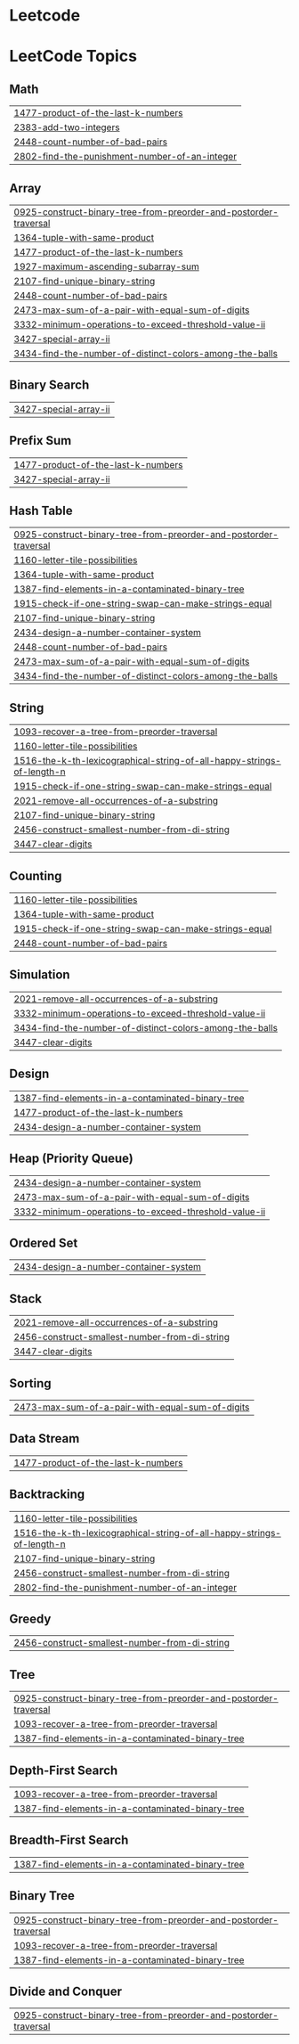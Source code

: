 # Leetcode
<!---LeetCode Topics Start-->
# LeetCode Topics
## Math
|  |
| ------- |
| [1477-product-of-the-last-k-numbers](https://github.com/janvi100104/Leetcode/tree/master/1477-product-of-the-last-k-numbers) |
| [2383-add-two-integers](https://github.com/janvi100104/Leetcode/tree/master/2383-add-two-integers) |
| [2448-count-number-of-bad-pairs](https://github.com/janvi100104/Leetcode/tree/master/2448-count-number-of-bad-pairs) |
| [2802-find-the-punishment-number-of-an-integer](https://github.com/janvi100104/Leetcode/tree/master/2802-find-the-punishment-number-of-an-integer) |
## Array
|  |
| ------- |
| [0925-construct-binary-tree-from-preorder-and-postorder-traversal](https://github.com/janvi100104/Leetcode/tree/master/0925-construct-binary-tree-from-preorder-and-postorder-traversal) |
| [1364-tuple-with-same-product](https://github.com/janvi100104/Leetcode/tree/master/1364-tuple-with-same-product) |
| [1477-product-of-the-last-k-numbers](https://github.com/janvi100104/Leetcode/tree/master/1477-product-of-the-last-k-numbers) |
| [1927-maximum-ascending-subarray-sum](https://github.com/janvi100104/Leetcode/tree/master/1927-maximum-ascending-subarray-sum) |
| [2107-find-unique-binary-string](https://github.com/janvi100104/Leetcode/tree/master/2107-find-unique-binary-string) |
| [2448-count-number-of-bad-pairs](https://github.com/janvi100104/Leetcode/tree/master/2448-count-number-of-bad-pairs) |
| [2473-max-sum-of-a-pair-with-equal-sum-of-digits](https://github.com/janvi100104/Leetcode/tree/master/2473-max-sum-of-a-pair-with-equal-sum-of-digits) |
| [3332-minimum-operations-to-exceed-threshold-value-ii](https://github.com/janvi100104/Leetcode/tree/master/3332-minimum-operations-to-exceed-threshold-value-ii) |
| [3427-special-array-ii](https://github.com/janvi100104/Leetcode/tree/master/3427-special-array-ii) |
| [3434-find-the-number-of-distinct-colors-among-the-balls](https://github.com/janvi100104/Leetcode/tree/master/3434-find-the-number-of-distinct-colors-among-the-balls) |
## Binary Search
|  |
| ------- |
| [3427-special-array-ii](https://github.com/janvi100104/Leetcode/tree/master/3427-special-array-ii) |
## Prefix Sum
|  |
| ------- |
| [1477-product-of-the-last-k-numbers](https://github.com/janvi100104/Leetcode/tree/master/1477-product-of-the-last-k-numbers) |
| [3427-special-array-ii](https://github.com/janvi100104/Leetcode/tree/master/3427-special-array-ii) |
## Hash Table
|  |
| ------- |
| [0925-construct-binary-tree-from-preorder-and-postorder-traversal](https://github.com/janvi100104/Leetcode/tree/master/0925-construct-binary-tree-from-preorder-and-postorder-traversal) |
| [1160-letter-tile-possibilities](https://github.com/janvi100104/Leetcode/tree/master/1160-letter-tile-possibilities) |
| [1364-tuple-with-same-product](https://github.com/janvi100104/Leetcode/tree/master/1364-tuple-with-same-product) |
| [1387-find-elements-in-a-contaminated-binary-tree](https://github.com/janvi100104/Leetcode/tree/master/1387-find-elements-in-a-contaminated-binary-tree) |
| [1915-check-if-one-string-swap-can-make-strings-equal](https://github.com/janvi100104/Leetcode/tree/master/1915-check-if-one-string-swap-can-make-strings-equal) |
| [2107-find-unique-binary-string](https://github.com/janvi100104/Leetcode/tree/master/2107-find-unique-binary-string) |
| [2434-design-a-number-container-system](https://github.com/janvi100104/Leetcode/tree/master/2434-design-a-number-container-system) |
| [2448-count-number-of-bad-pairs](https://github.com/janvi100104/Leetcode/tree/master/2448-count-number-of-bad-pairs) |
| [2473-max-sum-of-a-pair-with-equal-sum-of-digits](https://github.com/janvi100104/Leetcode/tree/master/2473-max-sum-of-a-pair-with-equal-sum-of-digits) |
| [3434-find-the-number-of-distinct-colors-among-the-balls](https://github.com/janvi100104/Leetcode/tree/master/3434-find-the-number-of-distinct-colors-among-the-balls) |
## String
|  |
| ------- |
| [1093-recover-a-tree-from-preorder-traversal](https://github.com/janvi100104/Leetcode/tree/master/1093-recover-a-tree-from-preorder-traversal) |
| [1160-letter-tile-possibilities](https://github.com/janvi100104/Leetcode/tree/master/1160-letter-tile-possibilities) |
| [1516-the-k-th-lexicographical-string-of-all-happy-strings-of-length-n](https://github.com/janvi100104/Leetcode/tree/master/1516-the-k-th-lexicographical-string-of-all-happy-strings-of-length-n) |
| [1915-check-if-one-string-swap-can-make-strings-equal](https://github.com/janvi100104/Leetcode/tree/master/1915-check-if-one-string-swap-can-make-strings-equal) |
| [2021-remove-all-occurrences-of-a-substring](https://github.com/janvi100104/Leetcode/tree/master/2021-remove-all-occurrences-of-a-substring) |
| [2107-find-unique-binary-string](https://github.com/janvi100104/Leetcode/tree/master/2107-find-unique-binary-string) |
| [2456-construct-smallest-number-from-di-string](https://github.com/janvi100104/Leetcode/tree/master/2456-construct-smallest-number-from-di-string) |
| [3447-clear-digits](https://github.com/janvi100104/Leetcode/tree/master/3447-clear-digits) |
## Counting
|  |
| ------- |
| [1160-letter-tile-possibilities](https://github.com/janvi100104/Leetcode/tree/master/1160-letter-tile-possibilities) |
| [1364-tuple-with-same-product](https://github.com/janvi100104/Leetcode/tree/master/1364-tuple-with-same-product) |
| [1915-check-if-one-string-swap-can-make-strings-equal](https://github.com/janvi100104/Leetcode/tree/master/1915-check-if-one-string-swap-can-make-strings-equal) |
| [2448-count-number-of-bad-pairs](https://github.com/janvi100104/Leetcode/tree/master/2448-count-number-of-bad-pairs) |
## Simulation
|  |
| ------- |
| [2021-remove-all-occurrences-of-a-substring](https://github.com/janvi100104/Leetcode/tree/master/2021-remove-all-occurrences-of-a-substring) |
| [3332-minimum-operations-to-exceed-threshold-value-ii](https://github.com/janvi100104/Leetcode/tree/master/3332-minimum-operations-to-exceed-threshold-value-ii) |
| [3434-find-the-number-of-distinct-colors-among-the-balls](https://github.com/janvi100104/Leetcode/tree/master/3434-find-the-number-of-distinct-colors-among-the-balls) |
| [3447-clear-digits](https://github.com/janvi100104/Leetcode/tree/master/3447-clear-digits) |
## Design
|  |
| ------- |
| [1387-find-elements-in-a-contaminated-binary-tree](https://github.com/janvi100104/Leetcode/tree/master/1387-find-elements-in-a-contaminated-binary-tree) |
| [1477-product-of-the-last-k-numbers](https://github.com/janvi100104/Leetcode/tree/master/1477-product-of-the-last-k-numbers) |
| [2434-design-a-number-container-system](https://github.com/janvi100104/Leetcode/tree/master/2434-design-a-number-container-system) |
## Heap (Priority Queue)
|  |
| ------- |
| [2434-design-a-number-container-system](https://github.com/janvi100104/Leetcode/tree/master/2434-design-a-number-container-system) |
| [2473-max-sum-of-a-pair-with-equal-sum-of-digits](https://github.com/janvi100104/Leetcode/tree/master/2473-max-sum-of-a-pair-with-equal-sum-of-digits) |
| [3332-minimum-operations-to-exceed-threshold-value-ii](https://github.com/janvi100104/Leetcode/tree/master/3332-minimum-operations-to-exceed-threshold-value-ii) |
## Ordered Set
|  |
| ------- |
| [2434-design-a-number-container-system](https://github.com/janvi100104/Leetcode/tree/master/2434-design-a-number-container-system) |
## Stack
|  |
| ------- |
| [2021-remove-all-occurrences-of-a-substring](https://github.com/janvi100104/Leetcode/tree/master/2021-remove-all-occurrences-of-a-substring) |
| [2456-construct-smallest-number-from-di-string](https://github.com/janvi100104/Leetcode/tree/master/2456-construct-smallest-number-from-di-string) |
| [3447-clear-digits](https://github.com/janvi100104/Leetcode/tree/master/3447-clear-digits) |
## Sorting
|  |
| ------- |
| [2473-max-sum-of-a-pair-with-equal-sum-of-digits](https://github.com/janvi100104/Leetcode/tree/master/2473-max-sum-of-a-pair-with-equal-sum-of-digits) |
## Data Stream
|  |
| ------- |
| [1477-product-of-the-last-k-numbers](https://github.com/janvi100104/Leetcode/tree/master/1477-product-of-the-last-k-numbers) |
## Backtracking
|  |
| ------- |
| [1160-letter-tile-possibilities](https://github.com/janvi100104/Leetcode/tree/master/1160-letter-tile-possibilities) |
| [1516-the-k-th-lexicographical-string-of-all-happy-strings-of-length-n](https://github.com/janvi100104/Leetcode/tree/master/1516-the-k-th-lexicographical-string-of-all-happy-strings-of-length-n) |
| [2107-find-unique-binary-string](https://github.com/janvi100104/Leetcode/tree/master/2107-find-unique-binary-string) |
| [2456-construct-smallest-number-from-di-string](https://github.com/janvi100104/Leetcode/tree/master/2456-construct-smallest-number-from-di-string) |
| [2802-find-the-punishment-number-of-an-integer](https://github.com/janvi100104/Leetcode/tree/master/2802-find-the-punishment-number-of-an-integer) |
## Greedy
|  |
| ------- |
| [2456-construct-smallest-number-from-di-string](https://github.com/janvi100104/Leetcode/tree/master/2456-construct-smallest-number-from-di-string) |
## Tree
|  |
| ------- |
| [0925-construct-binary-tree-from-preorder-and-postorder-traversal](https://github.com/janvi100104/Leetcode/tree/master/0925-construct-binary-tree-from-preorder-and-postorder-traversal) |
| [1093-recover-a-tree-from-preorder-traversal](https://github.com/janvi100104/Leetcode/tree/master/1093-recover-a-tree-from-preorder-traversal) |
| [1387-find-elements-in-a-contaminated-binary-tree](https://github.com/janvi100104/Leetcode/tree/master/1387-find-elements-in-a-contaminated-binary-tree) |
## Depth-First Search
|  |
| ------- |
| [1093-recover-a-tree-from-preorder-traversal](https://github.com/janvi100104/Leetcode/tree/master/1093-recover-a-tree-from-preorder-traversal) |
| [1387-find-elements-in-a-contaminated-binary-tree](https://github.com/janvi100104/Leetcode/tree/master/1387-find-elements-in-a-contaminated-binary-tree) |
## Breadth-First Search
|  |
| ------- |
| [1387-find-elements-in-a-contaminated-binary-tree](https://github.com/janvi100104/Leetcode/tree/master/1387-find-elements-in-a-contaminated-binary-tree) |
## Binary Tree
|  |
| ------- |
| [0925-construct-binary-tree-from-preorder-and-postorder-traversal](https://github.com/janvi100104/Leetcode/tree/master/0925-construct-binary-tree-from-preorder-and-postorder-traversal) |
| [1093-recover-a-tree-from-preorder-traversal](https://github.com/janvi100104/Leetcode/tree/master/1093-recover-a-tree-from-preorder-traversal) |
| [1387-find-elements-in-a-contaminated-binary-tree](https://github.com/janvi100104/Leetcode/tree/master/1387-find-elements-in-a-contaminated-binary-tree) |
## Divide and Conquer
|  |
| ------- |
| [0925-construct-binary-tree-from-preorder-and-postorder-traversal](https://github.com/janvi100104/Leetcode/tree/master/0925-construct-binary-tree-from-preorder-and-postorder-traversal) |
<!---LeetCode Topics End-->